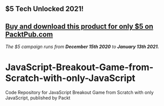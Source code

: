 ## $5 Tech Unlocked 2021!
[Buy and download this product for only $5 on PacktPub.com](https://www.packtpub.com/)
-----
*The $5 campaign         runs from __December 15th 2020__ to __January 13th 2021.__*

# JavaScript-Breakout-Game-from-Scratch-with-only-JavaScript
Code Repository for JavaScript Breakout Game from Scratch with only JavaScript, published by Packt
